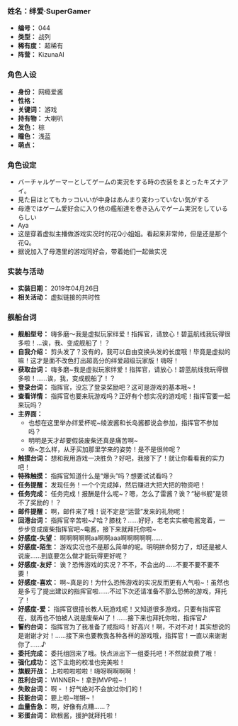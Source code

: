 ### 姓名：绊爱·SuperGamer
* **编号：** 044
* **类型：** 战列
* **稀有度：** 超稀有
* **阵营：** KizunaAI


### 角色人设
* **身份：** 网瘾爱酱
* **性格：** 
* **关键词：** 游戏
* **持有物：** 大喇叭
* **发色：** 棕
* **瞳色：** 浅蓝
* **萌点：** 


### 角色设定
* バーチャルゲーマーとしてゲームの実況をする時の衣装をまとったキズナアイ。
* 見た目はとてもカッコいいが中身はあんまり変わっていない気がする
* 母港ではゲーム愛好会に入り他の艦船達を巻き込んでゲーム実況をしているらしい
* Aya
* 这是穿着虚拟主播做游戏实况时的花Q小姐姐。看起来非常帅，但是还是那个花Q。
* 据说加入了母港里的游戏同好会，带着她们一起做实况


### 实装与活动
* **实装日期：** 2019年04月26日
* **相关活动：** 虚拟链接的共时性


### 舰船台词
* **舰船型号：** 嗨多磨～我是虚拟玩家绊爱！指挥官，请放心！碧蓝航线我玩得很多啦！…诶，我、变成舰船了！？
* **自我介绍：** 剪头发了？没有的，我可以自由变换头发的长度哦！毕竟是虚拟的嘛！这才是面不改色打出超高分的绊爱超级玩家版！嗨呀！
* **获取台词：** 嗨多磨~我是虚拟玩家绊爱！指挥官，请放心！碧蓝航线我玩得很多啦！......诶，我，变成舰船了！？
* **登录台词：** 指挥官，没忘了登录奖励吧？这可是游戏的基本哦~！
* **查看详情：** 指挥官也要来玩游戏吗？正好有个想实况的游戏呢！指挥官要一起来玩吗？
* **主界面：**
  * 也想在这里举办绊爱杯呢~绫波酱和长岛酱都说会参加，指挥官不参加吗？
  * 明明是天才却要假装废柴还真是痛苦啊~
  * 咻~怎么样，从牙买加那里学来的姿势！是不是很帅呢？
* **触摸台词：** 想和我用游戏一决胜负？好吧，我接下了！就让你看看我的实力吧！
* **特殊触摸：** 指挥官知道什么是“爆头”吗？想要试试看吗？
* **任务提醒：** 发现任务！一个个完成掉，然后赚进大把大把的物资吧！
* **任务完成：** 任务完成！报酬是什么呢~？嗯，怎么了雷酱？诶？“秘书舰”是领不了奖励的！？
* **邮件提醒：** 啊，邮件来了哦！说不定是“运营”发来的礼物呢！
* **回港台词：** 指挥官辛苦啦~♪哈？膝枕？......好好，老老实实被电酱宠着，一步步变成废柴指挥官吧~电酱，接下来就拜托你啦~
* **好感度-失望：** 啊啊啊啊啊aa啊啊aaa啊啊啊啊啊......
* **好感度-陌生：** 游戏实况也不是那么简单的呢。明明拼命努力了，却还是被人说废......到底要怎么做才能玩得更好呢？
* **好感度-友好：** 诶？恐怖游戏的实况？不不，不会出的......不要不要不要不要！
* **好感度-喜欢：** 啊~真是的！为什么恐怖游戏的实况反而更有人气啦~！虽然也是多亏了提出建议的指挥官啦......不过下次还请准备不那么恐怖的游戏，拜托了！
* **好感度-爱：** 指挥官很擅长教人玩游戏呢！又知道很多游戏，只要有指挥官在，就再也不怕被人说是废柴AI了！......接下来也拜托你啦，指挥官♪
* **誓约台词：** 指挥官为了我准备了戒指吗！好高兴！啊，不对不对！其实想说的是谢谢才对！......接下来也要教我各种各样的游戏哦，指挥官！一直以来谢谢你了......♪
* **委托完成：** 委托组回来了哦。快点派出下一组委托吧！不然就浪费了哦！
* **强化成功：** 这下主炮的校准也完美啦！
* **旗舰开战：** 上啦啦啦啦啦！嗨呀啊啊啊啊！
* **胜利台词：** WINNER~！拿到MVP啦~！
* **失败台词：** 啊 - ！好气绝对不会放过你们的！
* **技能台词：** 要上啦~啪锵~！
* **血量告急：** 啊，好像有点糟......？
* **彩蛋台词：** 欧根酱，援护就拜托啦！
